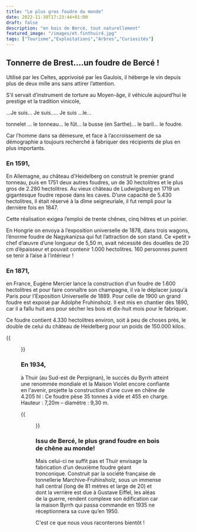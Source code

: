 ```yaml
---
title: "Le plus gros foudre du monde"
date: 2022-11-30T17:23:44+01:00
draft: false
description: "en bois de Bercé, tout naturellement"
featured_image: "/images/et.finthuir4.jpg"
tags: ["Tourisme","Exploitations","Arbres","Curiosités"]
---
```


## Tonnerre de Brest….un foudre de  Bercé ! 

Utilisé par les Celtes, apprivoisé par les Gaulois, 
il héberge le vin depuis plus de deux mille ans 
sans attirer l’attention. 

S’il servait d’instrument de torture au Moyen-âge,
il véhicule aujourd’hui le prestige et la tradition vinicole,

…Je suis… Je suis….. Je suis …le… 

tonnelet … le tonneau… le fût… la busse (en Sarthe)... le baril… le foudre.

Car l’homme dans sa démesure, et face à l’accroissement de sa démographie 
a toujours recherché à fabriquer des récipients de plus en plus importants.

### En 1591,
En Allemagne, au château d'Heidelberg on construit le premier grand tonneau,
puis en 1751 deux autres foudres, un de 30 hectolitres et le plus
gros de 2.280 hectolitres. Au vieux château de Ludwigsburg en 1719 un 
gigantesque foudre repose dans les caves. D’une capacité de 5.430 hectolitres,
il était réservé à la dîme seigneuriale, il fut rempli pour la dernière fois en 1847. 

Cette réalisation exigea l’emploi de trente chênes, cinq hêtres et un poirier.

En Hongrie on envoya à l’exposition universelle de 1878, dans trois wagons, 
l’énorme foudre de Nagykanizsa qui fut l’attraction de son stand.
Ce «petit » chef d’œuvre d’une longueur de 5,50 m, avait nécessité des
douelles de 20 cm d’épaisseur et pouvait contenir 1.000 hectolitres. 
160 personnes purent se tenir à l’aise à l’intérieur !

### En 1871, 
en France, Eugène Mercier lance la construction d'un foudre 
de 1.600 hectolitres et pour faire connaître son champagne,
il va le déplacer jusqu'à Paris pour l'Exposition Universelle de 1889.
Pour celle de 1900 un grand foudre est exposé par Adolphe Fruhinsholz. 
Il est mis en chantier dès 1890, car il a fallu huit ans pour sécher 
les bois et dix-huit mois pour le fabriquer.

Ce foudre contient 4.330 hectolitres environ, soit à peu de choses près,
le double de celui du château de Heidelberg pour un poids de 150.000 kilos. 

{{<figure src="/images/articles/entreetonnel.jpg" title="Entrée de la tonnellerie mécanique">}}

### En 1934,
  à Thuir (au Sud-est de Perpignan), le succès du Byrrh atteint 
  une renommée mondiale et la Maison Violet encore confiante en l'avenir,
  projette la construction d'une cuve en chêne de 4.205 hl : 
  Ce foudre pèse 35 tonnes à vide et 455 en charge. Hauteur : 7,20m – diamètre : 9,30 m.
  
{{<figure src="/images/articles/introthuir.jpg" title="La tonnellerie Marchive-Fruhinsholz">}}


### Issu de Bercé, le plus grand foudre en bois de chêne au monde! 
  
Mais celui-ci ne suffit pas et Thuir envisage la fabrication d’un deuxième
  foudre géant tronconique. Construit par la société française de
  tonnellerie Marchive-Fruhinsholz, sous un immense hall central 
  (long de 81 mètres et large de 20) et dont la verrière est due à Gustave Eiffel,
  les aléas de la guerre, rendent complexe son édification car la maison Byrrh
  qui passa commande en 1935 ne réceptionnera sa cuve qu’en 1950.
  
  C'est ce que nous vous raconterons bientôt !
